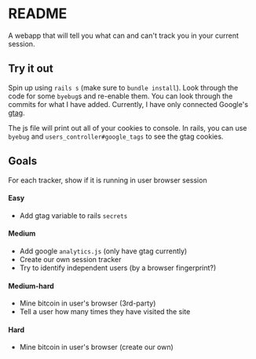 # README

A webapp that will tell you what can and can't track you in your current session.

## Try it out
Spin up using `rails s` (make sure to `bundle install`). Look through the code for some `byebug`s and re-enable them. You can look through the commits for what I have added. Currently, I have only connected Google's [gtag](https://developers.google.com/analytics/devguides/collection/gtagjs).

The js file will print out all of your cookies to console. In rails, you can use `byebug` and `users_controller#google_tags` to see the gtag cookies.

## Goals
For each tracker, show if it is running in user browser session

#### Easy
* Add gtag variable to rails `secrets`

#### Medium

* Add google `analytics.js` (only have gtag currently)
* Create our own session tracker
* Try to identify independent users (by a browser fingerprint?)

#### Medium-hard
* Mine bitcoin in user's browser (3rd-party)
* Tell a user how many times they have visited the site

#### Hard
* Mine bitcoin in user's browser (create our own)